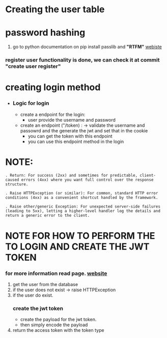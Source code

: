# Creating the user table

# password hashing
  1. go to python documentation on pip install passlib and **"RTFM"** [webiste](https://passlib.readthedocs.io/en/stable/)

### register user functionality is done, we can check it at commit "create user register"


# creating login method
  - ### Logic for login
       - create a endpoint for the login:
         - user provide the username and password
       - create an endpoint ("/token) : -> validate the username and passowrd and the generate the jwt and set that in the cookie
         - you can get the token with this endpoint
         - you can use this endpoint method in the login


# NOTE:

    . Return: For success (2xx) and sometimes for predictable, client-caused errors (4xx) where you want full control over the response structure.

    . Raise HTTPException (or similar): For common, standard HTTP error conditions (4xx) as a convenient shortcut handled by the framework.

    . Raise other/generic Exception: For unexpected server-side failures (leading to 5xx), letting a higher-level handler log the details and return a generic error to the client.


# NOTE FOR HOW TO PERFORM THE TO LOGIN AND CREATE THE JWT TOKEN
### for more information read page. [website](https://fastapi.tiangolo.com/tutorial/security/oauth2-jwt/#hash-and-verify-the-passwords)
1. get the user from the database
2. if the user does not exist -> raise HTTPException
3. if the user do exist.
   ### create the jwt token
      - create the payload for the jwt token.
      - then simply encode the payload
4. return the access token with the token type
